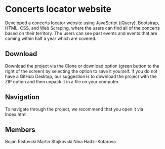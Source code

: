 #  Concerts locator website

Developed a concerts locator website using JavaScript (jQuery), Bootstrap, HTML, CSS, and Web Scraping, where the users can find all of the concerts based on their territory. The users can see past events and events that are coming within half a year which are covered.

## Download
Download the project via the Clone or download option (green button to the right of the screen) by selecting the option to save it yourself. If you do not have a GitHub Desktop, our suggestion is to download the project with the ZIP option and then unpack it in a file on your computer.

## Navigation
To navigate through the project, we recommend that you open it via Index.html.

## Members
Bojan Ristovski
Martin Stojkovski
Nina Hadzi-Kotarova
